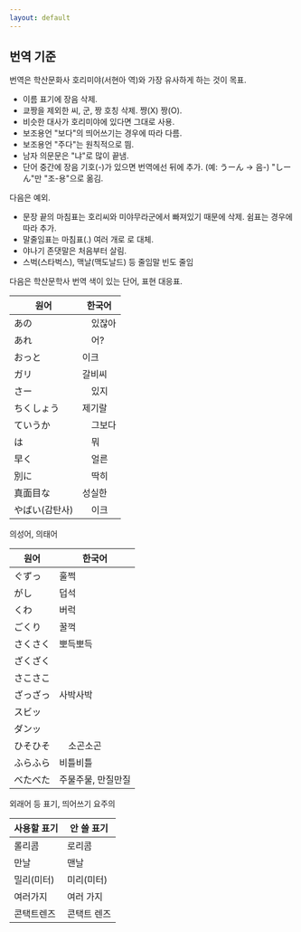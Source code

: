 ```yaml
---
layout: default
---
```


## 번역 기준

번역은 학산문화사 호리미야(서현아 역)와 가장 유사하게 하는 것이 목표.

- 이름 표기에 장음 삭제.
- 쿄짱을 제외한 씨, 군, 짱 호칭 삭제. 쨩(X) 짱(O).
- 비슷한 대사가 호리미야에 있다면 그대로 사용.
- 보조용언 "보다"의 띄어쓰기는 경우에 따라 다름.
- 보조용언 "주다"는 원칙적으로 띔.
- 남자 의문문은 "냐"로 많이 끝냄.
- 단어 중간에 장음 기호(-)가 있으면 번역에선 뒤에 추가. (예: うーん → 음-) "しーん"만 "조-용"으로 옮김.

다음은 예외.

- 문장 끝의 마침표는 호리씨와 미야무라군에서 빠져있기 때문에 삭제. 쉼표는 경우에 따라 추가.
- 말줄임표는 마침표(.) 여러 개로 로 대체.
- 야나기 존댓말은 처음부터 살림.
- 스벅(스타벅스), 맥날(맥도날드) 등 줄임말 빈도 줄임

다음은 학산문학사 번역 색이 있는 단어, 표현 대응표.

| 원어           | 한국어   |
| -------------- | -------- |
| あの           | 　있잖아 |
| あれ           | 　어?    |
| おっと         | 이크     |
| ガリ           | 갈비씨   |
| さー           | 　있지   |
| ちくしょう     | 제기랄   |
| ていうか       | 　그보다 |
| は             | 　뭐     |
| 早く           | 　얼른   |
| 別に           | 　딱히   |
| 真面目な       | 성실한   |
| やばい(감탄사) | 　이크   |

의성어, 의태어

| 원어     | 한국어             |
| -------- | ------------------ |
| ぐずっ   | 훌쩍               |
| がし     | 덥석               |
| くわ     | 버럭               |
| ごくり   | 꿀꺽               |
| さくさく | 뽀득뽀득           |
| ざくざく |                    |
| さこさこ |                    |
| ざっざっ | 사박사박           |
| スビッ   |                    |
| ダンッ   |                    |
| ひそひそ | 　소곤소곤         |
| ふらふら | 비틀비틀           |
| べたべた | 주물주물, 만질만질 |

외래어 등 표기, 띄어쓰기 요주의

| 사용할 표기 | 안 쓸 표기  |
| ----------- | ----------- |
| 롤리콤      | 로리콤      |
| 만날        | 맨날        |
| 밀리(미터)  | 미리(미터)  |
| 여러가지    | 여러 가지   |
| 콘택트렌즈  | 콘택트 렌즈 |
